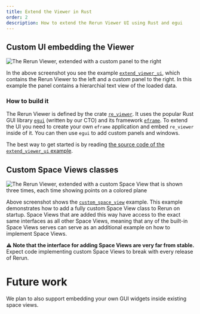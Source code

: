 ```yaml
---
title: Extend the Viewer in Rust
order: 2
description: How to extend the Rerun Viewer UI using Rust and egui
---
```


## Custom UI embedding the Viewer

![The Rerun Viewer, extended with a custom panel to the right](https://github.com/rerun-io/rerun/assets/1148717/cbbad63e-9b18-4e54-bafe-b6ffd723f63e)

In the above screenshot you see the example [`extend_viewer_ui`](https://github.com/rerun-io/rerun/tree/main/examples/rust/extend_viewer_ui), which contains the Rerun Viewer to the left and a custom panel to the right. In this example the panel contains a hierarchial text view of the loaded data.

### How to build it

The Rerun Viewer is defined by the crate [`re_viewer`](https://github.com/rerun-io/rerun/tree/main/crates/re_viewer). It uses the popular Rust GUI library [`egui`](https://github.com/emilk/egui) (written by our CTO) and its framework [`eframe`](https://github.com/emilk/egui/tree/master/crates/eframe). To extend the UI you need to create your own `eframe` application and embed `re_viewer` inside of it. You can then use `egui` to add custom panels and windows.

The best way to get started is by reading [the source code of the `extend_viewer_ui` example](https://github.com/rerun-io/rerun/tree/main/examples/rust/extend_viewer_ui).


## Custom Space Views classes

<picture>
  <source media="(max-width: 480px)" srcset="https://static.rerun.io/custom_space_view/e05a073d64003645b6af6de91b068c2f646c1b8a/480w.jpeg">
  <source media="(max-width: 768px)" srcset="https://static.rerun.io/custom_space_view/e05a073d64003645b6af6de91b068c2f646c1b8a/768w.jpeg">
  <source media="(max-width: 1024px)" srcset="https://static.rerun.io/custom_space_view/e05a073d64003645b6af6de91b068c2f646c1b8a/1024w.jpeg">
  <source media="(max-width: 1200px)" srcset="https://static.rerun.io/custom_space_view/e05a073d64003645b6af6de91b068c2f646c1b8a/1200w.jpeg">
  <img src="https://static.rerun.io/custom_space_view/e05a073d64003645b6af6de91b068c2f646c1b8a/full.jpeg" alt="The Rerun Viewer, extended with a custom Space View that is shown three times, each time showing points on a colored plane">
</picture>


Above screenshot shows the [`custom_space_view`](https://github.com/rerun-io/rerun/tree/main/examples/rust/custom_space_view) example.
This example demonstrates how to add a fully custom Space View class to Rerun on startup.
Space Views that are added this way have access to the exact same interfaces as all other Space Views,
meaning that any of the built-in Space Views serves can serve as an additional example on how to implement Space Views.

**⚠️ Note that the interface for adding Space Views are very far from stable.** Expect code implementing custom Space Views to break with every release of Rerun.

# Future work
We plan to also support embedding your own GUI widgets inside existing space views.
